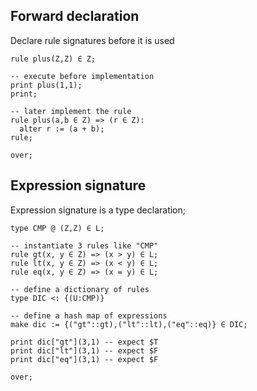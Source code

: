 ## Forward declaration

Declare rule signatures before it is used

```
rule plus(Z,Z) ∈ Z; 

-- execute before implementation
print plus(1,1);  
print;

-- later implement the rule
rule plus(a,b ∈ Z) => (r ∈ Z):
  alter r := (a + b);
rule;  

over;
```

## Expression signature

Expression signature is a type declaration;

```
type CMP @ (Z,Z) ∈ L;

-- instantiate 3 rules like "CMP"
rule gt(x, y ∈ Z) => (x > y) ∈ L;
rule lt(x, y ∈ Z) => (x < y) ∈ L;
rule eq(x, y ∈ Z) => (x = y) ∈ L;

-- define a dictionary of rules
type DIC <: {(U:CMP)}
 
-- define a hash map of expressions
make dic := {("gt"::gt),("lt"::lt),("eq"::eq)} ∈ DIC;

print dic["gt"](3,1) -- expect $T
print dic["lt"](3,1) -- expect $F
print dic["eq"](3,1) -- expect $F

over;
```

